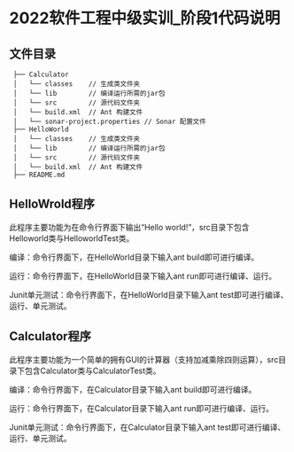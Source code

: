 # 2022软件工程中级实训_阶段1代码说明

## 文件目录

```
 ├── Calculator
 │   └── classes 	// 生成类文件夹
 │   └── lib 		// 编译运行所需的jar包
 │   └── src 		// 源代码文件夹
 │   └── build.xml	// Ant 构建文件
 │   └── sonar-project.properties // Sonar 配置文件
 ├── HelloWorld
 │   └── classes 	// 生成类文件夹
 │   └── lib 		// 编译运行所需的jar包
 │   └── src 		// 源代码文件夹
 │   └── build.xml	// Ant 构建文件
 ├── README.md
```

## HelloWrold程序

此程序主要功能为在命令行界面下输出“Hello world!”，src目录下包含Helloworld类与HelloworldTest类。

编译：命令行界面下，在HelloWorld目录下输入ant build即可进行编译。

运行：命令行界面下，在HelloWorld目录下输入ant run即可进行编译、运行。

Junit单元测试：命令行界面下，在HelloWorld目录下输入ant test即可进行编译、运行、单元测试。

## Calculator程序

此程序主要功能为一个简单的拥有GUI的计算器（支持加减乘除四则运算），src目录下包含Calculator类与CalculatorTest类。

编译：命令行界面下，在Calculator目录下输入ant build即可进行编译。

运行：命令行界面下，在Calculator目录下输入ant run即可进行编译、运行。

Junit单元测试：命令行界面下，在Calculator目录下输入ant test即可进行编译、运行、单元测试。